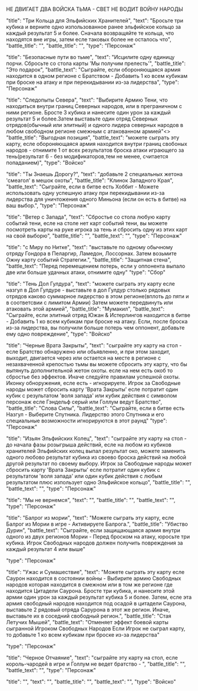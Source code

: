

НЕ ДВИГАЕТ ДВА ВОЙСКА ТЬМА - СВЕТ НЕ ВОДИТ ВОЙНУ НАРОДЫ




"title": "Три Кольца для Эльфийских Хранителей",
"text": "Бросьте три кубика и верните одно изпользованное ранее эльфийское кольцо за каждый результат 5 и более. Сначала возвращяйте те кольца, что находятся вне игры, затем есле таковых более не осталось что",
"battle_title": "",
"battle_title": "",
"type": "Персонаж"

"title": "Безопасные пути во тьме",
"text": "Исцилите одну единицу порчи. Сбросьте со стола карты 'Мы получим прелесть'",
"battle_title": "Это подарок",
"battle_text": "Сыграйте, если обороняющаяся армия находится в одном регионе с Братством - Добавить 1 ко всем кубикам при броске на атаку и при перекидывании из-за лидерства",
"type": "Персонаж"


"title": "Следопыты Севера",
"text": "Выбирите Армию Тени, что находиться внутри границ Северных народов, или в преграничном с ними регионе. Бросте 3 кубика и нанесите один урон за каждый результат 5 и более.Затем выставьте один отряд Северных отрядов(обычный или элитный) и одного лидера северных народов в любом свободном регионе смежным с атакованном армией"<>
"battle_title": "Выгодная позиция",
"battle_text": "можете сыграть эту карту, есле обороняющаяся армия находится внутри границ свобоных народов - отнимите 1 от всех результатов броска атаки играющего за тень(результат 6 - без модификаторов,тем не менее, считается попаданием)",
"type": "Войско"

"title": "Ты Знаешь Дорогу?",
"text": "добавьте 2 специальных жетона 'смеагол' в мешок охоты",
"battle_title": "Клинок Западного Края",
"battle_text": "Сыграйте, если в битве есть Хоббит - Можете использовать одну успешную атаку при перекидывании из-за лидерства для уничтожения одного Миньона (если он есть в битве) на ваш выбор.",
"type": "Персонаж"


"title": "Ветер с Запада",
"text": "Сбростье со стола любую карту событий тени, есле на столе нет карт событий тени, вы можете посмотреть карты на руке игрока за тень и сбросить одну из этих карт на свой выборю",
"battle_title": "",
"battle_text": "",
"type": "Персонаж"

"title": "с Миру по Нитке",
"text": "выставьте по одному обычному отряду Гондора в Пеларгир, Ламедон, Лоссорнах. Затем возьмите Ожну карту событий Стратегии.",
"battle_title": "Защитная стена",
"battle_text": "Перед перемещением потерь, если у оппонента выпало две или больше удачных атаки, отнимите одну"
"type": "Сбор"





"title": "Тень Дол Гулдура",
"text": "можете сыграть эту карту есле назгул в Дол Гулдуре - выставьте в дол Гулдур столько рядовых отрядов каково суммарное лидерство в этом регионе(вплоть до пяти и в соответсвии с лимитом Армии) Затем можете передвинуть или атаковать этой армией",
"battle_title": "Мумакил",
"battle_text": "Сыграйте, если элитный отряд Южан & Истерлингов находится в битве - Добавить 1 ко всем кубикам при броске на атаку. Если, после броска из-за лидерства, вы получили больше потерь чем оппонент, добавьте ему одно повреждение",
"type": "Войско"



"title": "Черные Врата Закрыты",
"text": "сыграйте эту карту на стол - есле Братство обнаружено или обьявленно, и при этом заходит, выходит, двигается через или остается на месте в регионе с незахваченной крепостью тьмы вы можете сбросить эту карту, что бы вытянуть дополнительной жетон охоты. есле на нем есть окоб то сбростье без эффектов. Иначе следуйте правилам успешной охоты. Иконку обноружения, есле есть - игнорируете. Игрок за Свободные народы может сбросить карту 'Врата Закрыты' есле потратит один кубик с результатом 'воля запада' или кубик действия с символом персонаж есле Гэндельф серый или Голлум ведут Братство",
"battle_title": "Слова Силы",
"battle_text": "Сыграйте, если в битве есть Назгул - Выберите Спутника. Лидерство этого Спутника и его специальные возможности игнорируются в этот раунд"
"type": "Персонаж"


"title": "Изьян Эльфийских Колец",
"text": "сыграйте эту карту на стол - до начала фазы розыгрыша действий, есле на любом из кубиков хранителей Эльфийских колец выпал результат око, можете заменить одного любово результат кубика из своево броска действий на любой другой результат по своему выбору. Игрок за Свободные народы может сбросить карту 'Врата Закрыты' есле потратит один кубик с результатом 'воля запада' или один кубик действия с любым результатом плюс изпользует одно Эльфийское кольцо",
"battle_title": "",
"battle_text": "",
"type": "Персонаж"

"title": "Мы не вернемся",
"text": "",
"battle_title": "",
"battle_text": "",
"type": "Персонаж"

"title": "Балрог из мории",
"text": "Можете сыграть эту карту, есле Балрог из Мории в игре - Активируете Балрога.",
"battle_title": "Убиство Дурин",
"battle_text": "Сыграйте, если защищающаяся армия внутри одного из двух регионов Мории - Перед броском на атаку, юросьте три кубика. Игрок Свободных народов должен получить повреждения за каждый результат 4 или выше"

"type": "Персонаж"

"title": "Ужас и Сумашествие",
"text": "Можете сыграть эту карту есле Саурон находится в состоянии войны - Выбирите армию Свободных народов которая находится в смежном или в том же регионе где находится Цитадели Саурона. Бросте три кубика, и нанесите этой армии один урон за каждый результат кубика 5 и более. Затем, есле эта армия свободный народов находится под осадой в цитадели Саурона, выставьте 2 рядовый отряда Сарурона в этот же регион. Иначе, выставьте их в соседний свободный регион.",
"battle_title": "Стая Летучих Мышей",
"battle_text": "Отменяет эффект боевой карты сыгранной Игроком Свободных Народов Если Игрок не сыграл карту, то добавьте 1 ко всем кубикам при броске из-за лидерства"

"type": "Персонаж"

"title": "Черное Отчаяние",
"text": "сыграйте эту карту на стол, есле король-чародей в игре и Голлум не ведет братство - ",
"battle_title": "",
"battle_text": "",
"type": "Персонаж"

"title": "",
"text": "",
"battle_title": "",
"battle_text": "",
"type": "Войско"

